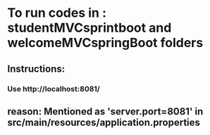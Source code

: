 # To run codes in : studentMVCsprintboot and welcomeMVCspringBoot folders

## Instructions:

### Use http://localhost:8081/
## reason: Mentioned as 'server.port=8081' in src/main/resources/application.properties
